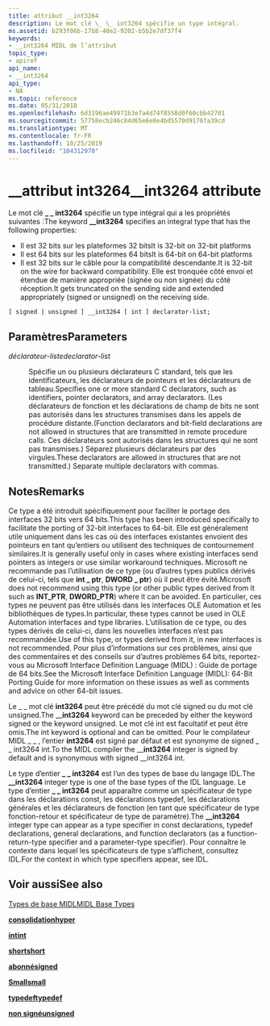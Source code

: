```yaml
---
title: attribut __int3264
description: Le mot clé \_ \_ int3264 spécifie un type intégral.
ms.assetid: b293f06b-17b8-40e2-9202-b5b2e7df37f4
keywords:
- __int3264 MIDL de l’attribut
topic_type:
- apiref
api_name:
- __int3264
api_type:
- NA
ms.topic: reference
ms.date: 05/31/2018
ms.openlocfilehash: 6d3196ae49971b3e7a4d74f8558d0f60cbb42701
ms.sourcegitcommit: 57758ecb246c84d65e6e0e4bd5570d9176fa39cd
ms.translationtype: MT
ms.contentlocale: fr-FR
ms.lasthandoff: 10/25/2019
ms.locfileid: "104312970"
---
```

# <a name="__int3264-attribute"></a><span data-ttu-id="49343-104">\_\_attribut int3264</span><span class="sxs-lookup"><span data-stu-id="49343-104">\_\_int3264 attribute</span></span>

<span data-ttu-id="49343-105">Le mot clé **\_ \_ int3264** spécifie un type intégral qui a les propriétés suivantes :</span><span class="sxs-lookup"><span data-stu-id="49343-105">The keyword **\_\_int3264** specifies an integral type that has the following properties:</span></span>

-   <span data-ttu-id="49343-106">Il est 32 bits sur les plateformes 32 bits</span><span class="sxs-lookup"><span data-stu-id="49343-106">It is 32-bit on 32-bit platforms</span></span>
-   <span data-ttu-id="49343-107">Il est 64 bits sur les plateformes 64 bits</span><span class="sxs-lookup"><span data-stu-id="49343-107">It is 64-bit on 64-bit platforms</span></span>
-   <span data-ttu-id="49343-108">Il est 32 bits sur le câble pour la compatibilité descendante.</span><span class="sxs-lookup"><span data-stu-id="49343-108">It is 32-bit on the wire for backward compatibility.</span></span> <span data-ttu-id="49343-109">Elle est tronquée côté envoi et étendue de manière appropriée (signée ou non signée) du côté réception.</span><span class="sxs-lookup"><span data-stu-id="49343-109">It gets truncated on the sending side and extended appropriately (signed or unsigned) on the receiving side.</span></span>

``` syntax
[ signed | unsigned ] __int3264 [ int ] declarator-list;
```

## <a name="parameters"></a><span data-ttu-id="49343-110">Paramètres</span><span class="sxs-lookup"><span data-stu-id="49343-110">Parameters</span></span>

<dl> <dt>

<span data-ttu-id="49343-111">*déclarateur-liste*</span><span class="sxs-lookup"><span data-stu-id="49343-111">*declarator-list*</span></span> 
</dt> <dd>

<span data-ttu-id="49343-112">Spécifie un ou plusieurs déclarateurs C standard, tels que les identificateurs, les déclarateurs de pointeurs et les déclarateurs de tableau.</span><span class="sxs-lookup"><span data-stu-id="49343-112">Specifies one or more standard C declarators, such as identifiers, pointer declarators, and array declarators.</span></span> <span data-ttu-id="49343-113">(Les déclarateurs de fonction et les déclarations de champ de bits ne sont pas autorisés dans les structures transmises dans les appels de procédure distante.</span><span class="sxs-lookup"><span data-stu-id="49343-113">(Function declarators and bit-field declarations are not allowed in structures that are transmitted in remote procedure calls.</span></span> <span data-ttu-id="49343-114">Ces déclarateurs sont autorisés dans les structures qui ne sont pas transmises.) Séparez plusieurs déclarateurs par des virgules.</span><span class="sxs-lookup"><span data-stu-id="49343-114">These declarators are allowed in structures that are not transmitted.) Separate multiple declarators with commas.</span></span>

</dd> </dl>

## <a name="remarks"></a><span data-ttu-id="49343-115">Notes</span><span class="sxs-lookup"><span data-stu-id="49343-115">Remarks</span></span>

<span data-ttu-id="49343-116">Ce type a été introduit spécifiquement pour faciliter le portage des interfaces 32 bits vers 64 bits.</span><span class="sxs-lookup"><span data-stu-id="49343-116">This type has been introduced specifically to facilitate the porting of 32-bit interfaces to 64-bit.</span></span> <span data-ttu-id="49343-117">Elle est généralement utile uniquement dans les cas où des interfaces existantes envoient des pointeurs en tant qu’entiers ou utilisent des techniques de contournement similaires.</span><span class="sxs-lookup"><span data-stu-id="49343-117">It is generally useful only in cases where existing interfaces send pointers as integers or use similar workaround techniques.</span></span> <span data-ttu-id="49343-118">Microsoft ne recommande pas l’utilisation de ce type (ou d’autres types publics dérivés de celui-ci, tels que **int \_ ptr**, **DWORD \_ ptr**) où il peut être évité.</span><span class="sxs-lookup"><span data-stu-id="49343-118">Microsoft does not recommend using this type (or other public types derived from it such as **INT\_PTR**, **DWORD\_PTR**) where it can be avoided.</span></span> <span data-ttu-id="49343-119">En particulier, ces types ne peuvent pas être utilisés dans les interfaces OLE Automation et les bibliothèques de types.</span><span class="sxs-lookup"><span data-stu-id="49343-119">In particular, these types cannot be used in OLE Automation interfaces and type libraries.</span></span> <span data-ttu-id="49343-120">L’utilisation de ce type, ou des types dérivés de celui-ci, dans les nouvelles interfaces n’est pas recommandée.</span><span class="sxs-lookup"><span data-stu-id="49343-120">Use of this type, or types derived from it, in new interfaces is not recommended.</span></span> <span data-ttu-id="49343-121">Pour plus d’informations sur ces problèmes, ainsi que des commentaires et des conseils sur d’autres problèmes 64 bits, reportez-vous au Microsoft Interface Definition Language (MIDL) : Guide de portage de 64 bits.</span><span class="sxs-lookup"><span data-stu-id="49343-121">See the Microsoft Interface Definition Language (MIDL): 64-Bit Porting Guide for more information on these issues as well as comments and advice on other 64-bit issues.</span></span>

<span data-ttu-id="49343-122">Le \_ \_ mot clé **int3264** peut être précédé du mot clé signed ou du mot clé unsigned.</span><span class="sxs-lookup"><span data-stu-id="49343-122">The \_\_**int3264** keyword can be preceded by either the keyword signed or the keyword unsigned.</span></span> <span data-ttu-id="49343-123">Le mot clé int est facultatif et peut être omis.</span><span class="sxs-lookup"><span data-stu-id="49343-123">The int keyword is optional and can be omitted.</span></span> <span data-ttu-id="49343-124">Pour le compilateur MIDL \_ \_ , l’entier **int3264** est signé par défaut et est synonyme de signed \_ \_ int3264 int.</span><span class="sxs-lookup"><span data-stu-id="49343-124">To the MIDL compiler the \_\_**int3264** integer is signed by default and is synonymous with signed \_\_int3264 int.</span></span>

<span data-ttu-id="49343-125">Le type d’entier **\_ \_ int3264** est l’un des types de base du langage IDL.</span><span class="sxs-lookup"><span data-stu-id="49343-125">The **\_\_int3264** integer type is one of the base types of the IDL language.</span></span> <span data-ttu-id="49343-126">Le type d’entier **\_ \_ int3264** peut apparaître comme un spécificateur de type dans les déclarations const, les déclarations typedef, les déclarations générales et les déclarateurs de fonction (en tant que spécificateur de type fonction-retour et spécificateur de type de paramètre).</span><span class="sxs-lookup"><span data-stu-id="49343-126">The **\_\_int3264** integer type can appear as a type specifier in const declarations, typedef declarations, general declarations, and function declarators (as a function-return-type specifier and a parameter-type specifier).</span></span> <span data-ttu-id="49343-127">Pour connaître le contexte dans lequel les spécificateurs de type s’affichent, consultez IDL.</span><span class="sxs-lookup"><span data-stu-id="49343-127">For the context in which type specifiers appear, see IDL.</span></span>

## <a name="see-also"></a><span data-ttu-id="49343-128">Voir aussi</span><span class="sxs-lookup"><span data-stu-id="49343-128">See also</span></span>

<dl> <dt>

[<span data-ttu-id="49343-129">Types de base MIDL</span><span class="sxs-lookup"><span data-stu-id="49343-129">MIDL Base Types</span></span>](midl-base-types.md)
</dt> <dt>

[<span data-ttu-id="49343-130">**consolidation**</span><span class="sxs-lookup"><span data-stu-id="49343-130">**hyper**</span></span>](hyper.md)
</dt> <dt>

[<span data-ttu-id="49343-131">**int**</span><span class="sxs-lookup"><span data-stu-id="49343-131">**int**</span></span>](int.md)
</dt> <dt>

[<span data-ttu-id="49343-132">**short**</span><span class="sxs-lookup"><span data-stu-id="49343-132">**short**</span></span>](short.md)
</dt> <dt>

[<span data-ttu-id="49343-133">**abonné**</span><span class="sxs-lookup"><span data-stu-id="49343-133">**signed**</span></span>](signed.md)
</dt> <dt>

[<span data-ttu-id="49343-134">**Small**</span><span class="sxs-lookup"><span data-stu-id="49343-134">**small**</span></span>](small.md)
</dt> <dt>

[<span data-ttu-id="49343-135">**typedef**</span><span class="sxs-lookup"><span data-stu-id="49343-135">**typedef**</span></span>](typedef.md)
</dt> <dt>

[<span data-ttu-id="49343-136">**non signé**</span><span class="sxs-lookup"><span data-stu-id="49343-136">**unsigned**</span></span>](unsigned.md)
</dt> </dl>

 

 




